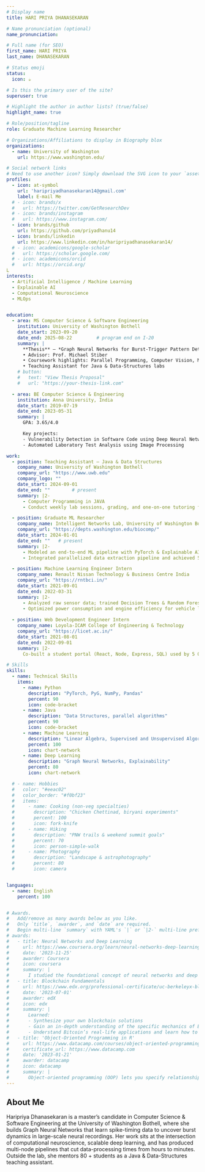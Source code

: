 ```yaml
---
# Display name
title: HARI PRIYA DHANASEKARAN

# Name pronunciation (optional)
name_pronunciation: 

# Full name (for SEO)
first_name: HARI PRIYA 
last_name: DHANASEKARAN

# Status emoji
status:
  icon: ☕️

# Is this the primary user of the site?
superuser: true

# Highlight the author in author lists? (true/false)
highlight_name: true

# Role/position/tagline
role: Graduate Machine Learning Researcher

# Organizations/Affiliations to display in Biography blox
organizations:
  - name: University of Washington
    url: https://www.washington.edu/

# Social network links
# Need to use another icon? Simply download the SVG icon to your `assets/media/icons/` folder.
profiles:
  - icon: at-symbol
    url: 'haripriyadhanasekaran14@gmail.com'
    label: E-mail Me
  # - icon: brands/x
  #   url: https://twitter.com/GetResearchDev
  # - icon: brands/instagram
  #   url: https://www.instagram.com/
  - icon: brands/github
    url: https://github.com/priyadhanu14
  - icon: brands/linkedin
    url: https://www.linkedin.com/in/haripriyadhanasekaran14/
  # - icon: academicons/google-scholar
  #   url: https://scholar.google.com/
  # - icon: academicons/orcid
  #   url: https://orcid.org/
L
interests:
  - Artificial Intelligence / Machine Learning
  - Explainable AI
  - Computational Neuroscience
  - MLOps


education:
  - area: MS Computer Science & Software Engineering
    institution: University of Washington Bothell
    date_start: 2023-09-20
    date_end: 2025-08-22         # program end on I-20
    summary: |
      **Thesis** – *Graph Neural Networks for Burst-Trigger Pattern Detection in Large-Scale Spike-Train Data*  
      • Advisor: Prof. Michael Stiber  
      • Coursework highlights: Parallel Programming, Computer Vision, Machine Learning, Advanced Data Structures  
      • Teaching Assistant for Java & Data-Structures labs
    # button:
    #   text: "View Thesis Proposal"
    #   url: "https://your-thesis-link.com"

  - area: BE Computer Science & Engineering
    institution: Anna University, India
    date_start: 2019-07-19
    date_end: 2023-05-31
    summary: |
      GPA: 3.65/4.0

      Key projects:
      - Vulnerability Detection in Software Code using Deep Neural Network
      - Automated Laboratory Test Analysis using Image Processing

work:
  - position: Teaching Assistant – Java & Data Structures
    company_name: University of Washington Bothell
    company_url: "https://www.uwb.edu"
    company_logo: ""
    date_start: 2024-09-01
    date_end: ""        # present
    summary: |2-
      - Computer Programming in JAVA
      - Conduct weekly lab sessions, grading, and one-on-one tutoring for ~80 students

  - position: Graduate ML Researcher
    company_name: Intelligent Networks Lab, University of Washington Bothell
    company_url: "https://depts.washington.edu/biocomp/"
    date_start: 2024-01-01
    date_end: ""   # present
    summary: |2-
      - Modeled an end‑to‑end ML pipeline with PyTorch & Explainable AI to study localized neural development patterns.
      - Integrated parallelized data extraction pipeline and achieved 50% reduction in time. 

  - position: Machine Learning Engineer Intern
    company_name: Renault Nissan Technology & Business Centre India
    company_url: "https://rntbci.in/"
    date_start: 2021-09-01
    date_end: 2022-03-31
    summary: |2-
      - Analyzed raw sensor data; trained Decision Trees & Random Forest models boosting efficiency by 25 % (AUC 0.95).
      - Optimized power consumption and engine efficiency for vehicle line.
      
  - position: Web Development Engineer Intern
    company_name: Loyola‑ICAM College of Engineering & Technology
    company_url: "https://licet.ac.in/"
    date_start: 2021-08-01
    date_end: 2022-09-01
    summary: |2-
      Co‑built a student portal (React, Node, Express, SQL) used by 5 000+ users; improved query performance for 10 k+ records.

# Skills
skills:
  - name: Technical Skills
    items:
      - name: Python
        description: "PyTorch, PyG, NumPy, Pandas"
        percent: 90
        icon: code-bracket
      - name: Java
        description: "Data Structures, parallel algorithms"
        percent: 90
        icon: code-bracket
      - name: Machine Learning
        description: "Linear Algebra, Supervised and Unsupervised Algorithms"
        percent: 100
        icon: chart-network
      - name: Deep Learning 
        description: "Graph Neural Networks, Explainability"
        percent: 80
        icon: chart-network

  # - name: Hobbies
  #   color: "#eeac02"
  #   color_border: "#f0bf23"
  #   items:
  #     - name: Cooking (non-veg specialties)
  #       description: "Chicken Chettinad, biryani experiments"
  #       percent: 100
  #       icon: fork-knife
  #     - name: Hiking
  #       description: "PNW trails & weekend summit goals"
  #       percent: 70
  #       icon: person-simple-walk
  #     - name: Photography
  #       description: "Landscape & astrophotography"
  #       percent: 80
  #       icon: camera


languages:
  - name: English
    percent: 100


# Awards.
#   Add/remove as many awards below as you like.
#   Only `title`, `awarder`, and `date` are required.
#   Begin multi-line `summary` with YAML's `|` or `|2-` multi-line prefix and indent 2 spaces below.
# awards:
#   - title: Neural Networks and Deep Learning
#     url: https://www.coursera.org/learn/neural-networks-deep-learning
#     date: '2023-11-25'
#     awarder: Coursera
#     icon: coursera
#     summary: |
#       I studied the foundational concept of neural networks and deep learning. By the end, I was familiar with the significant technological trends driving the rise of deep learning; build, train, and apply fully connected deep neural networks; implement efficient (vectorized) neural networks; identify key parameters in a neural network’s architecture; and apply deep learning to your own applications.
#   - title: Blockchain Fundamentals
#     url: https://www.edx.org/professional-certificate/uc-berkeleyx-blockchain-fundamentals
#     date: '2023-07-01'
#     awarder: edX
#     icon: edx
#     summary: |
#       Learned:
#       - Synthesize your own blockchain solutions
#       - Gain an in-depth understanding of the specific mechanics of Bitcoin
#       - Understand Bitcoin’s real-life applications and learn how to attack and destroy Bitcoin, Ethereum, smart contracts and Dapps, and alternatives to Bitcoin’s Proof-of-Work consensus algorithm
#   - title: 'Object-Oriented Programming in R'
#     url: https://www.datacamp.com/courses/object-oriented-programming-with-s3-and-r6-in-r
#     certificate_url: https://www.datacamp.com
#     date: '2023-01-21'
#     awarder: datacamp
#     icon: datacamp
#     summary: |
#       Object-oriented programming (OOP) lets you specify relationships between functions and the objects that they can act on, helping you manage complexity in your code. This is an intermediate level course, providing an introduction to OOP, using the S3 and R6 systems. S3 is a great day-to-day R programming tool that simplifies some of the functions that you write. R6 is especially useful for industry-specific analyses, working with web APIs, and building GUIs.
---
```


## About Me

Haripriya Dhanasekaran is a master’s candidate in Computer Science & Software Engineering at the University of Washington Bothell, where she builds Graph Neural Networks that learn spike-timing data to uncover burst dynamics in large-scale neural recordings. Her work sits at the intersection of computational neuroscience, scalable deep learning, and has produced multi-node pipelines that cut data-processing times from hours to minutes. Outside the lab, she mentors 80 + students as a Java & Data-Structures teaching assistant.
